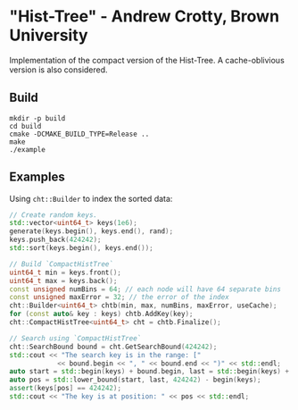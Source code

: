 "Hist-Tree" - Andrew Crotty, Brown University
====

Implementation of the compact version of the Hist-Tree. A cache-oblivious version is also considered.

## Build

```
mkdir -p build
cd build
cmake -DCMAKE_BUILD_TYPE=Release ..
make
./example
```

## Examples

Using ``cht::Builder`` to index the sorted data:

```c++
// Create random keys.
std::vector<uint64_t> keys(1e6);
generate(keys.begin(), keys.end(), rand);
keys.push_back(424242);
std::sort(keys.begin(), keys.end());

// Build `CompactHistTree`
uint64_t min = keys.front();
uint64_t max = keys.back();
const unsigned numBins = 64; // each node will have 64 separate bins
const unsigned maxError = 32; // the error of the index
cht::Builder<uint64_t> chtb(min, max, numBins, maxError, useCache);
for (const auto& key : keys) chtb.AddKey(key);
cht::CompactHistTree<uint64_t> cht = chtb.Finalize();

// Search using `CompactHistTree`
cht::SearchBound bound = cht.GetSearchBound(424242);
std::cout << "The search key is in the range: ["
			<< bound.begin << ", " << bound.end << ")" << std::endl;
auto start = std::begin(keys) + bound.begin, last = std::begin(keys) + bound.end;
auto pos = std::lower_bound(start, last, 424242) - begin(keys);
assert(keys[pos] == 424242);
std::cout << "The key is at position: " << pos << std::endl;
```
